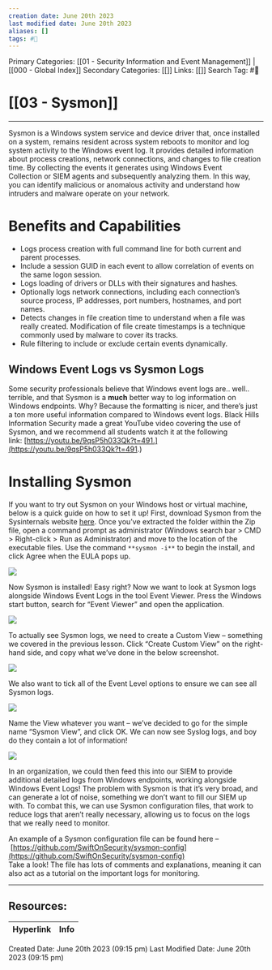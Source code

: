 ```yaml
---
creation date: June 20th 2023
last modified date: June 20th 2023
aliases: []
tags: #📖
---
```


Primary Categories: [[01 - Security Information and Event Management]] | [[000 - Global Index]] 
Secondary Categories: [[]] 
Links: [[]] 
Search Tag: #📖  

# [[03 - Sysmon]]  
---

Sysmon is a Windows system service and device driver that, once installed on a system, remains resident across system reboots to monitor and log system activity to the Windows event log. It provides detailed information about process creations, network connections, and changes to file creation time. By collecting the events it generates using Windows Event Collection or SIEM agents and subsequently analyzing them. In this way, you can identify malicious or anomalous activity and understand how intruders and malware operate on your network.

# Benefits and Capabilities

- Logs process creation with full command line for both current and parent processes.
- Include a session GUID in each event to allow correlation of events on the same logon session.
- Logs loading of drivers or DLLs with their signatures and hashes.
- Optionally logs network connections, including each connection’s source process, IP addresses, port numbers, hostnames, and port names.
- Detects changes in file creation time to understand when a file was really created. Modification of file create timestamps is a technique commonly used by malware to cover its tracks.
- Rule filtering to include or exclude certain events dynamically.

## **Windows Event Logs vs Sysmon Logs**

Some security professionals believe that Windows event logs are.. well.. terrible, and that Sysmon is a **much** better way to log information on Windows endpoints. Why? Because the formatting is nicer, and there’s just a ton more useful information compared to Windows event logs. Black Hills Information Security made a great YouTube video covering the use of Sysmon, and we recommend all students watch it at the following link: [https://youtu.be/9qsP5h033Qk?t=491.](https://youtu.be/9qsP5h033Qk?t=491.)

# Installing Sysmon

If you want to try out Sysmon on your Windows host or virtual machine, below is a quick guide on how to set it up! First, download Sysmon from the Sysinternals website [here](https://download.sysinternals.com/files/Sysmon.zip). Once you’ve extracted the folder within the Zip file, open a command prompt as administrator (Windows search bar > CMD > Right-click > Run as Administrator) and move to the location of the executable files. Use the command `**sysmon -i**` to begin the install, and click Agree when the EULA pops up.
  
![](https://d2y9h8w1ydnujs.cloudfront.net/uploads/content/images/0f4c9d435a157a14c08002ce804ce2cca2a7e35ecf74f54d64b49043db9775a8e4005aee9fd33e353ec4893d43c8.png)

Now Sysmon is installed! Easy right? Now we want to look at Sysmon logs alongside Windows Event Logs in the tool Event Viewer. Press the Windows start button, search for “Event Viewer” and open the application.
  
![](https://d2y9h8w1ydnujs.cloudfront.net/uploads/content/images/5ad642c342006dfbcbfdf1042adb95078f9de5aa41823c67f2954006a4ae6e5e8bf028c2eb3e8214954dfc7f6dd1.png)

To actually see Sysmon logs, we need to create a Custom View – something we covered in the previous lesson. Click “Create Custom View” on the right-hand side, and copy what we’ve done in the below screenshot.
  
![](https://d2y9h8w1ydnujs.cloudfront.net/uploads/content/images/4b947ae91efa4548d01414e0575707f1906a5452920339c0725587bd88d0bc6ca03b022980f5f7a8b14b366b08cf.png)

We also want to tick all of the Event Level options to ensure we can see all Sysmon logs.

![](https://d2y9h8w1ydnujs.cloudfront.net/uploads/content/images/8c076f39514cf15e5bc106ca85c653a6aec460cbff050435125283a871dcb657a8726fc6aeaa9c8886bceee96506.png)

Name the View whatever you want – we’ve decided to go for the simple name “Sysmon View”, and click OK. We can now see Syslog logs, and boy do they contain a lot of information!
  
![](https://d2y9h8w1ydnujs.cloudfront.net/uploads/content/images/ab9e49e31cbc2ffa01e0baa2fddfc20b8524317f1de206d39175729fda0be54707a890f75c031253ae249d16b2ec.png)

In an organization, we could then feed this into our SIEM to provide additional detailed logs from Windows endpoints, working alongside Windows Event Logs! The problem with Sysmon is that it’s very broad, and can generate a lot of noise, something we don’t want to fill our SIEM up with. To combat this, we can use Sysmon configuration files, that work to reduce logs that aren’t really necessary, allowing us to focus on the logs that we really need to monitor.

An example of a Sysmon configuration file can be found here – [https://github.com/SwiftOnSecurity/sysmon-config](https://github.com/SwiftOnSecurity/sysmon-config)  
Take a look! The file has lots of comments and explanations, meaning it can also act as a tutorial on the important logs for monitoring.


___

## Resources:

| Hyperlink | Info |
| --------- | ---- |


Created Date: June 20th 2023 (09:15 pm) 
Last Modified Date: June 20th 2023 (09:15 pm)
